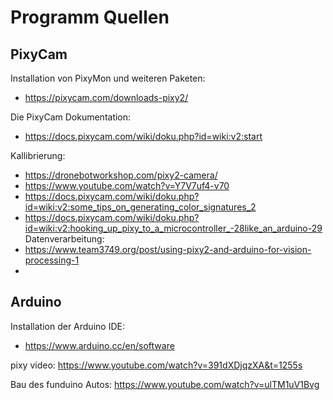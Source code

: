 # Programm Quellen
## PixyCam
Installation von PixyMon und weiteren Paketen:
* https://pixycam.com/downloads-pixy2/

Die PixyCam Dokumentation:
* https://docs.pixycam.com/wiki/doku.php?id=wiki:v2:start 

Kallibrierung:
* https://dronebotworkshop.com/pixy2-camera/
* https://www.youtube.com/watch?v=Y7V7uf4-v70
* https://docs.pixycam.com/wiki/doku.php?id=wiki:v2:some_tips_on_generating_color_signatures_2
* https://docs.pixycam.com/wiki/doku.php?id=wiki:v2:hooking_up_pixy_to_a_microcontroller_-28like_an_arduino-29
Datenverarbeitung:
* https://www.team3749.org/post/using-pixy2-and-arduino-for-vision-processing-1
* 
## Arduino
Installation der Arduino IDE:
* https://www.arduino.cc/en/software





 pixy video:  https://www.youtube.com/watch?v=391dXDjqzXA&t=1255s

 Bau des funduino Autos: https://www.youtube.com/watch?v=ulTM1uV1Bvg



